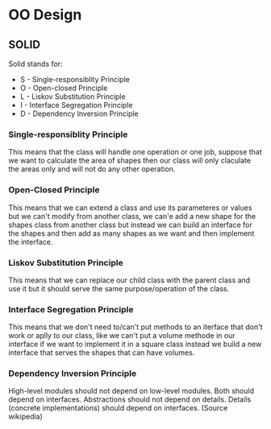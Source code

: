 # OO Design

## SOLID

Solid stands for:

* S - Single-responsiblity Principle
* O - Open-closed Principle
* L - Liskov Substitution Principle
* I - Interface Segregation Principle
* D - Dependency Inversion Principle

### Single-responsiblity Principle

This means that the class will handle one operation or one job, suppose that we want to calculate the area of shapes then our class will only claculate the areas only and will not do any other operation.

### Open-Closed Principle

This means that we can extend a class and use its parameteres or values but we can't modify from another class, we can'e add a new shape for the shapes class from another class but instead we can build an interface for the shapes and then add as many shapes as we want and then implement the interface.

### Liskov Substitution Principle

This means that we can replace our child class with the parent class and use it but it should serve the same purpose/operation of the class.

### Interface Segregation Principle

This means that we don't need to/can't put methods to an iterface that don't work or aplly to our class, like we can't put a volume methode in our interface if we want to implement it in a square class instead we build a new interface that serves the shapes that can have volumes.

### Dependency Inversion Principle

High-level modules should not depend on low-level modules. Both should depend on interfaces.
Abstractions should not depend on details. Details (concrete implementations) should depend on interfaces. (Source wikipedia)

